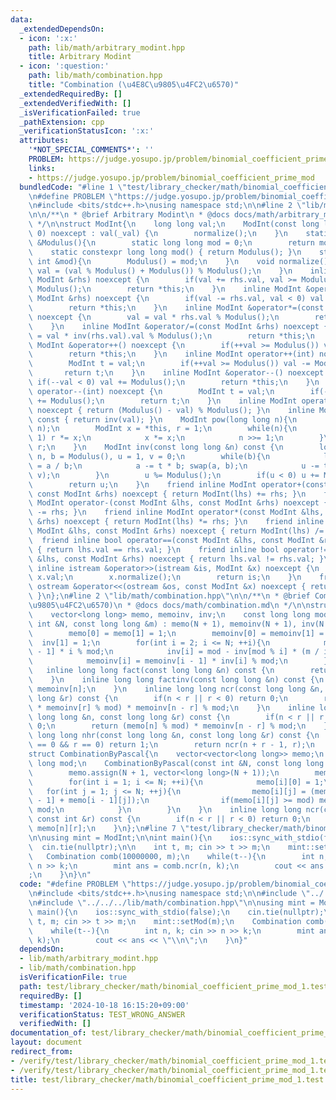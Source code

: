 ```yaml
---
data:
  _extendedDependsOn:
  - icon: ':x:'
    path: lib/math/arbitrary_modint.hpp
    title: Arbitrary Modint
  - icon: ':question:'
    path: lib/math/combination.hpp
    title: "Combination (\u4E8C\u9805\u4FC2\u6570)"
  _extendedRequiredBy: []
  _extendedVerifiedWith: []
  _isVerificationFailed: true
  _pathExtension: cpp
  _verificationStatusIcon: ':x:'
  attributes:
    '*NOT_SPECIAL_COMMENTS*': ''
    PROBLEM: https://judge.yosupo.jp/problem/binomial_coefficient_prime_mod
    links:
    - https://judge.yosupo.jp/problem/binomial_coefficient_prime_mod
  bundledCode: "#line 1 \"test/library_checker/math/binomial_coefficient_prime_mod_1.test.cpp\"\
    \n#define PROBLEM \"https://judge.yosupo.jp/problem/binomial_coefficient_prime_mod\"\
    \n#include <bits/stdc++.h>\nusing namespace std;\n\n#line 2 \"lib/math/arbitrary_modint.hpp\"\
    \n\n/**\n * @brief Arbitrary Modint\n * @docs docs/math/arbitrary_modint.md\n\
    \ */\n\nstruct ModInt{\n    long long val;\n    ModInt(const long long &_val =\
    \ 0) noexcept : val(_val) {\n        normalize();\n    }\n    static long long\
    \ &Modulus(){\n        static long long mod = 0;\n        return mod;\n    }\n\
    \    static constexpr long long mod() { return Modulus(); }\n    static void setMod(const\
    \ int &mod){\n        Modulus() = mod;\n    }\n    void normalize(){\n       \
    \ val = (val % Modulus() + Modulus()) % Modulus();\n    }\n    inline ModInt &operator+=(const\
    \ ModInt &rhs) noexcept {\n        if(val += rhs.val, val >= Modulus()) val -=\
    \ Modulus();\n        return *this;\n    }\n    inline ModInt &operator-=(const\
    \ ModInt &rhs) noexcept {\n        if(val -= rhs.val, val < 0) val += Modulus();\n\
    \        return *this;\n    }\n    inline ModInt &operator*=(const ModInt &rhs)\
    \ noexcept {\n        val = val * rhs.val % Modulus();\n        return *this;\n\
    \    }\n    inline ModInt &operator/=(const ModInt &rhs) noexcept {\n        val\
    \ = val * inv(rhs.val).val % Modulus();\n        return *this;\n    }\n    inline\
    \ ModInt &operator++() noexcept {\n        if(++val >= Modulus()) val -= Modulus();\n\
    \        return *this;\n    }\n    inline ModInt operator++(int) noexcept {\n\
    \        ModInt t = val;\n        if(++val >= Modulus()) val -= Modulus();\n \
    \       return t;\n    }\n    inline ModInt &operator--() noexcept {\n       \
    \ if(--val < 0) val += Modulus();\n        return *this;\n    }\n    inline ModInt\
    \ operator--(int) noexcept {\n        ModInt t = val;\n        if(--val < 0) val\
    \ += Modulus();\n        return t;\n    }\n    inline ModInt operator-() const\
    \ noexcept { return (Modulus() - val) % Modulus(); }\n    inline ModInt inv(void)\
    \ const { return inv(val); }\n    ModInt pow(long long n){\n        assert(0 <=\
    \ n);\n        ModInt x = *this, r = 1;\n        while(n){\n            if(n &\
    \ 1) r *= x;\n            x *= x;\n            n >>= 1;\n        }\n        return\
    \ r;\n    }\n    ModInt inv(const long long &n) const {\n        long long a =\
    \ n, b = Modulus(), u = 1, v = 0;\n        while(b){\n            long long t\
    \ = a / b;\n            a -= t * b; swap(a, b);\n            u -= t * v; swap(u,\
    \ v);\n        }\n        u %= Modulus();\n        if(u < 0) u += Modulus();\n\
    \        return u;\n    }\n    friend inline ModInt operator+(const ModInt &lhs,\
    \ const ModInt &rhs) noexcept { return ModInt(lhs) += rhs; }\n    friend inline\
    \ ModInt operator-(const ModInt &lhs, const ModInt &rhs) noexcept { return ModInt(lhs)\
    \ -= rhs; }\n    friend inline ModInt operator*(const ModInt &lhs, const ModInt\
    \ &rhs) noexcept { return ModInt(lhs) *= rhs; }\n    friend inline ModInt operator/(const\
    \ ModInt &lhs, const ModInt &rhs) noexcept { return ModInt(lhs) /= rhs; }\n  \
    \  friend inline bool operator==(const ModInt &lhs, const ModInt &rhs) noexcept\
    \ { return lhs.val == rhs.val; }\n    friend inline bool operator!=(const ModInt\
    \ &lhs, const ModInt &rhs) noexcept { return lhs.val != rhs.val; }\n    friend\
    \ inline istream &operator>>(istream &is, ModInt &x) noexcept {\n        is >>\
    \ x.val;\n        x.normalize();\n        return is;\n    }\n    friend inline\
    \ ostream &operator<<(ostream &os, const ModInt &x) noexcept { return os << x.val;\
    \ }\n};\n#line 2 \"lib/math/combination.hpp\"\n\n/**\n * @brief Combination (\u4E8C\
    \u9805\u4FC2\u6570)\n * @docs docs/math/combination.md\n */\n\nstruct Combination{\n\
    \    vector<long long> memo, memoinv, inv;\n    const long long mod;\n    Combination(const\
    \ int &N, const long long &m) : memo(N + 1), memoinv(N + 1), inv(N + 1), mod(m){\n\
    \        memo[0] = memo[1] = 1;\n        memoinv[0] = memoinv[1] = 1;\n      \
    \  inv[1] = 1;\n        for(int i = 2; i <= N; ++i){\n            memo[i] = memo[i\
    \ - 1] * i % mod;\n            inv[i] = mod - inv[mod % i] * (m / i) % mod;\n\
    \            memoinv[i] = memoinv[i - 1] * inv[i] % mod;\n        }\n    }\n \
    \   inline long long fact(const long long &n) const {\n        return memo[n];\n\
    \    }\n    inline long long factinv(const long long &n) const {\n        return\
    \ memoinv[n];\n    }\n    inline long long ncr(const long long &n, const long\
    \ long &r) const {\n        if(n < r || r < 0) return 0;\n        return (memo[n]\
    \ * memoinv[r] % mod) * memoinv[n - r] % mod;\n    }\n    inline long long npr(const\
    \ long long &n, const long long &r) const {\n        if(n < r || r < 0) return\
    \ 0;\n        return (memo[n] % mod) * memoinv[n - r] % mod;\n    }\n    inline\
    \ long long nhr(const long long &n, const long long &r) const {\n        if(n\
    \ == 0 && r == 0) return 1;\n        return ncr(n + r - 1, r);\n    }\n};\n\n\
    struct CombinationByPascal{\n    vector<vector<long long>> memo;\n    const long\
    \ long mod;\n    CombinationByPascal(const int &N, const long long &m) : mod(m){\n\
    \        memo.assign(N + 1, vector<long long>(N + 1));\n        memo[0][0] = 1;\n\
    \        for(int i = 1; i <= N; ++i){\n            memo[i][0] = 1;\n         \
    \   for(int j = 1; j <= N; ++j){\n                memo[i][j] = (memo[i - 1][j\
    \ - 1] + memo[i - 1][j]);\n                if(memo[i][j] >= mod) memo[i][j] -=\
    \ mod;\n            }\n        }\n    }\n    inline long long ncr(const int &n,\
    \ const int &r) const {\n        if(n < r || r < 0) return 0;\n        return\
    \ memo[n][r];\n    }\n};\n#line 7 \"test/library_checker/math/binomial_coefficient_prime_mod_1.test.cpp\"\
    \n\nusing mint = ModInt;\n\nint main(){\n    ios::sync_with_stdio(false);\n  \
    \  cin.tie(nullptr);\n\n    int t, m; cin >> t >> m;\n    mint::setMod(m);\n \
    \   Combination comb(10000000, m);\n    while(t--){\n        int n, k; cin >>\
    \ n >> k;\n        mint ans = comb.ncr(n, k);\n        cout << ans << \"\\n\"\
    ;\n    }\n}\n"
  code: "#define PROBLEM \"https://judge.yosupo.jp/problem/binomial_coefficient_prime_mod\"\
    \n#include <bits/stdc++.h>\nusing namespace std;\n\n#include \"../../../lib/math/arbitrary_modint.hpp\"\
    \n#include \"../../../lib/math/combination.hpp\"\n\nusing mint = ModInt;\n\nint\
    \ main(){\n    ios::sync_with_stdio(false);\n    cin.tie(nullptr);\n\n    int\
    \ t, m; cin >> t >> m;\n    mint::setMod(m);\n    Combination comb(10000000, m);\n\
    \    while(t--){\n        int n, k; cin >> n >> k;\n        mint ans = comb.ncr(n,\
    \ k);\n        cout << ans << \"\\n\";\n    }\n}"
  dependsOn:
  - lib/math/arbitrary_modint.hpp
  - lib/math/combination.hpp
  isVerificationFile: true
  path: test/library_checker/math/binomial_coefficient_prime_mod_1.test.cpp
  requiredBy: []
  timestamp: '2024-10-18 16:15:20+09:00'
  verificationStatus: TEST_WRONG_ANSWER
  verifiedWith: []
documentation_of: test/library_checker/math/binomial_coefficient_prime_mod_1.test.cpp
layout: document
redirect_from:
- /verify/test/library_checker/math/binomial_coefficient_prime_mod_1.test.cpp
- /verify/test/library_checker/math/binomial_coefficient_prime_mod_1.test.cpp.html
title: test/library_checker/math/binomial_coefficient_prime_mod_1.test.cpp
---
```

